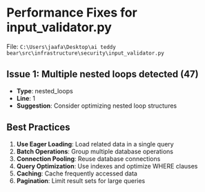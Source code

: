 # Performance Fixes for input_validator.py

File: `C:\Users\jaafa\Desktop\ai teddy bear\src\infrastructure\security\input_validator.py`

## Issue 1: Multiple nested loops detected (47)
- **Type**: nested_loops
- **Line**: 1
- **Suggestion**: Consider optimizing nested loop structures

## Best Practices

1. **Use Eager Loading**: Load related data in a single query
2. **Batch Operations**: Group multiple database operations
3. **Connection Pooling**: Reuse database connections
4. **Query Optimization**: Use indexes and optimize WHERE clauses
5. **Caching**: Cache frequently accessed data
6. **Pagination**: Limit result sets for large queries
